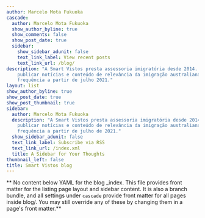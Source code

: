 ```yaml
---
author: Marcelo Mota Fukuoka
cascade:
  author: Marcelo Mota Fukuoka
  show_author_byline: true
  show_comments: false
  show_post_date: true
  sidebar:
    show_sidebar_adunit: false
    text_link_label: View recent posts
    text_link_url: /blog/
description: "A Smart Vistos presta assessoria imigratória desde 2014. Entretanto o projeto de criar um blog para
    publicar notícias e conteúdo de relevância da imigração australiana é recente. Começamos as publicações com 
    frequência a partir de julho 2021."
layout: list
show_author_byline: true
show_post_date: true
show_post_thumbnail: true
sidebar:
  author: Marcelo Mota Fukuoka
  description: "A Smart Vistos presta assessoria imigratória desde 2014. Entretanto o projeto de criar um blog para
    publicar notícias e conteúdo de relevância da imigração australiana é recente. Começamos a publicações com 
    frequência a partir de julho de 2021."
  show_sidebar_adunit: false
  text_link_label: Subscribe via RSS
  text_link_url: /index.xml
  title: A Sidebar for Your Thoughts
thumbnail_left: false
title: Smart Vistos blog
---
```


** No content below YAML for the blog _index. This file provides front matter for the listing page layout and sidebar content. It is also a branch bundle, and all settings under `cascade` provide front matter for all pages inside blog/. You may still override any of these by changing them in a page's front matter.**
